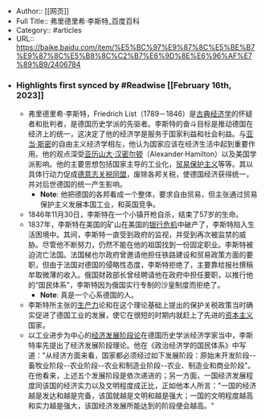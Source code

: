 - Author:: [[网页]]
- Full Title:: 弗里德里希·李斯特_百度百科
- Category:: #articles
- URL:: https://baike.baidu.com/item/%E5%BC%97%E9%87%8C%E5%BE%B7%E9%87%8C%E5%B8%8C%C2%B7%E6%9D%8E%E6%96%AF%E7%89%B9/2406784
- ### Highlights first synced by #Readwise [[February 16th, 2023]]
    - 弗里德里希·李斯特，Friedrich List（1789－1846）是[古典经济学](/item/%E5%8F%A4%E5%85%B8%E7%BB%8F%E6%B5%8E%E5%AD%A6/8013984?fromModule=lemma_inlink)的怀疑者和批判者，是德国历史学派的先驱者。李斯特的奋斗目标是推动德国在经济上的统一，这决定了他的经济学是服务于国家利益和社会利益。与[亚当·斯密](/item/%E4%BA%9A%E5%BD%93%C2%B7%E6%96%AF%E5%AF%86/972521?fromModule=lemma_inlink)的自由主义经济学相左，他认为国家应该在经济生活中起到重要作用。他的观点深受[亚历山大·汉密尔顿](/item/%E4%BA%9A%E5%8E%86%E5%B1%B1%E5%A4%A7%C2%B7%E6%B1%89%E5%AF%86%E5%B0%94%E9%A1%BF/10993452?fromModule=lemma_inlink)（Alexander·Hamilton）以及美国学派影响。他的主要思想包括国家主导的工业化，[贸易保护主义](/item/%E8%B4%B8%E6%98%93%E4%BF%9D%E6%8A%A4%E4%B8%BB%E4%B9%89/2380?fromModule=lemma_inlink)等等。其以具体行动力促成[德意志关税同盟](/item/%E5%BE%B7%E6%84%8F%E5%BF%97%E5%85%B3%E7%A8%8E%E5%90%8C%E7%9B%9F/4200876?fromModule=lemma_inlink)，废除各邦关税，使德国经济获得统一，并对后世德国的统一产生影响。
        - **Note**: 他把德国的各邦看成一个整体，要求自由贸易，但主张通过贸易保护主义发展本国工业，和英国竞争。
    - 1846年11月30日，李斯特在一个小镇开枪自杀，结束了57岁的生命。
    - 1837年，李斯特在美国的矿山在美国的[银行危机](/item/%E9%93%B6%E8%A1%8C%E5%8D%B1%E6%9C%BA?fromModule=lemma_inlink)中破产了，李斯特陷入生活困境中。其间，李斯特一直受到政府的监视，并受到再次被监禁的威胁。尽管他不断努力，仍然不能在他的祖国找到一份固定职业。李斯特被迫流亡法国。法国梯也尔政府曾邀请他担任铁路建设和贸易政策方面的要职，但由于法国对德国的侵略性态度，李斯特拒绝了，主要靠给报社撰稿牟取微薄的收入。俄国财政部长曾经聘请他在政府中担任要职，以推行他的“国民体系”，李斯特因为俄国实行专制的沙皇制度而拒绝了。
        - **Note**: 真是一个心系德国的人。
    - 李斯特所主张的[生产力](/item/%E7%94%9F%E4%BA%A7%E5%8A%9B?fromModule=lemma_inlink)论和在这个理论基础上提出的保护关税政策当时确实促进了德国工业的发展，使它在很短的时期内就赶上了先进的[资本主义](/item/%E8%B5%84%E6%9C%AC%E4%B8%BB%E4%B9%89?fromModule=lemma_inlink)国家。
    - 以工业进步为中心的[经济发展阶段论](/item/%E7%BB%8F%E6%B5%8E%E5%8F%91%E5%B1%95%E9%98%B6%E6%AE%B5%E8%AE%BA?fromModule=lemma_inlink)在德国历史学派经济学家当中，李斯特率先提出了经济发展阶段理论。他在《政治经济学的国民体系》中写道："从经济方面来看，国家都必须经过如下发展阶段：原始末开发阶段--畜牧业阶段--农业阶段--农业和制造业阶段--农业、制造业和商业阶段"。在他看来，上述五个发展阶段是依次递进的；另一方面，一国经济发展程度同该国的经济实力以及文明程度成正比，正如他本人所言："一国的经济越是发达和越是完备，该国就越是文明和越是强大；一国的文明程度越高和实力越是强大，该国经济发展所能达到的阶段便会越高。"
